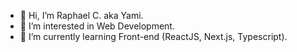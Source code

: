 - 👋 Hi, I’m Raphael C. aka Yami.
- 👀 I’m interested in  Web Development.
- 🌱 I’m currently learning Front-end (ReactJS, Next.js, Typescript).
